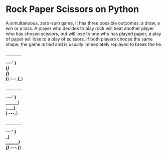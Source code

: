 # Rock Paper Scissors on Python

A simultaneous, zero-sum game, it has three possible outcomes: a draw, a win or a loss. A player who decides to play rock will beat another player who has chosen scissors, but will lose to one who has played paper; a play of paper will lose to a play of scissors. If both players choose the same shape, the game is tied and is usually immediately replayed to break the tie.

    _______
---'   ____)  
      (_____)  
      (_____)  
      (____)
---.__(___)  

  
    _______
---'   ____)____  
          ______)  
          _______)  
         _______)
---.__________)  

  
    _______
---'   ____)____  
          ______)  
       __________)  
      (____)
---.__(___)